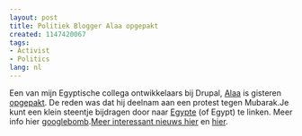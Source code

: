 ```yaml
---
layout: post
title: Politiek Blogger Alaa opgepakt
created: 1147420067
tags:
- Activist
- Politics
lang: nl
---
```

Een van mijn Egyptische collega ontwikkelaars bij Drupal, [Alaa](http://www.manalaa.net/alaa_blogs_from_prison) is gisteren [opgepakt](http://news.google.com/news?hl=en&ned=us&q=alaa&btnG=Search+News). De reden was dat hij deelnam aan een protest tegen Mubarak.Je kunt een klein steentje bijdragen door naar [Egypte](http://freealaa.blogspot.com/) (of Egypt) te linken. Meer info hier [googlebomb](http://worldnews.about.com/gi/dynamic/offsite.htm?site=http://technorati.com/tag/googlebombingforalaa).[Meer interessant nieuws hier](http://worldnews.about.com/b/a/257375.htm) en [hier](http://www.rsf.org/article.php3?id_article=17660).

